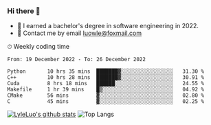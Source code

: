 ### Hi there 👋
<!--I have been a GitHub member for [![Years Badge](https://badges.pufler.dev/years/LyleLuo)](https://badges.pufler.dev)-->
- 🌱 I earned a bachelor's degree in software engineering in 2022.
- 💬 Contact me by email luowle@foxmail.com
<!--
**LyleLuo/LyleLuo** is a ✨ _special_ ✨ repository because its `README.md` (this file) appears on your GitHub profile.

Here are some ideas to get you started:
- 👯 I’m looking to collaborate on ...
- 🤔 I’m looking for help with ...
- 📫 How to reach me: ...
- 😄 Pronouns: ...
- ⚡ Fun fact: ...
-->

<!--💻 Coding Activity Logging

[![Commits Badge](https://badges.pufler.dev/commits/weekly/LyleLuo)](https://badges.pufler.dev)-->

⏱ Weekly coding time

<!--START_SECTION:waka-->

```text
From: 19 December 2022 - To: 26 December 2022

Python       10 hrs 35 mins  ███████▓░░░░░░░░░░░░░░░░░   31.30 %
C++          10 hrs 28 mins  ███████▓░░░░░░░░░░░░░░░░░   30.91 %
Cuda         8 hrs 18 mins   ██████░░░░░░░░░░░░░░░░░░░   24.55 %
Makefile     1 hr 39 mins    █▒░░░░░░░░░░░░░░░░░░░░░░░   04.92 %
CMake        56 mins         ▓░░░░░░░░░░░░░░░░░░░░░░░░   02.80 %
C            45 mins         ▓░░░░░░░░░░░░░░░░░░░░░░░░   02.25 %
```

<!--END_SECTION:waka-->

[![LyleLuo's github stats](https://github-readme-stats.vercel.app/api?username=LyleLuo&count_private=true&show_icons=true&hide=issues&hide_border=true)](https://github.com/anuraghazra/github-readme-stats)
![Top Langs](https://github-readme-stats.vercel.app/api/top-langs/?username=LyleLuo&layout=compact&hide_border=true) 
<!--[![LyleLuo's wakatime stats](https://github-readme-stats.vercel.app/api/wakatime?username=luowle)](https://github.com/anuraghazra/github-readme-stats)-->

